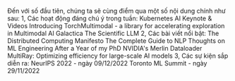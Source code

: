 Đến với số đầu tiên, chúng ta sẽ cùng điểm qua một số nội dung chính như sau:
1, Các hoạt động đáng chú ý trong tuần:
 Kubernetes AI Keynote & Videos
 Introducing TorchMultimodal - a library for accelerating exploration in Multimodal AI
Galactica The Scientific LLM
2, Các bài viết nổi bật:
The Distributed Computing Manifesto
The Complete Guide to NLP
Thoughts on ML Engineering After a Year of my PhD
NVIDIA's Merlin Dataloader
MultiRay: Optimizing efficiency for large-scale AI models
3, Các sự kiện sắp diễn ra:
NeurIPS 2022 - ngày 09/12/2022
Toronto ML Summit - ngày 29/11/2022